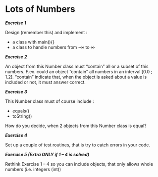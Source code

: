 # Lots of Numbers

**_Exercise 1_**

Design (remember this) and implement :
- a class with main(){}
- a class to handle numbers from -∞ to ∞

**_Exercise 2_**

An object from this Number class must “contain” all or
a subset of this numbers. F.ex. could an object “contain”
all numbers in an interval [0.0 ; 1.2].
“contain” indicate that, when the object is asked about a
value is included or not, it must answer correct.


**_Exercise 3_**

This Number class must of course include :
- equals()
- toString()

How do you decide, when 2 objects from this Number
class is equal?

**_Exercise 4_**

Set up a couple of test routines, that is try to catch
errors in your code.

**_Exercise 5 (Extra ONLY if 1 – 4 is solved)_**

Rethink Exercise 1 – 4 so you can include objects, that
only allows whole numbers (i.e. integers (int))
